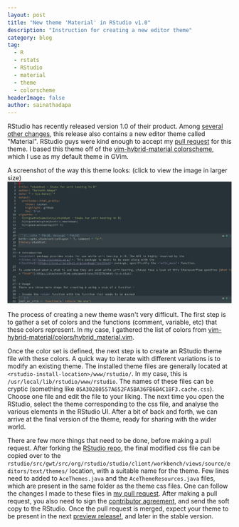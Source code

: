 ```yaml
---
layout: post
title: "New theme 'Material' in RStudio v1.0"
description: "Instruction for creating a new editor theme"
category: blog
tag:
  - R
  - rstats
  - RStudio
  - material
  - theme
  - colorscheme
headerImage: false
author: sainathadapa
---
```


RStudio has recently released version 1.0 of their product. Among [several other changes](https://blog.rstudio.org/2016/11/01/announcing-rstudio-v1-0/), this release also contains a new editor theme called "Material". RStudio guys were kind enough to accept my [pull request](https://github.com/rstudio/rstudio/pull/748) for this theme. I based this theme off of the [vim-hybrid-material colorscheme](https://github.com/kristijanhusak/vim-hybrid-material), which I use as my default theme in GVim.

A screenshot of the way this theme looks: (click to view the image in larger size)
<a href="/images/screenshot-material-theme.png" target="_blank"><img src="/images/screenshot-material-theme.png" alt="image"></a>

The process of creating a new theme wasn't very difficult. The first step is to gather a set of colors and the functions (comment, variable, etc) that these colors represent. In my case, I gathered the list of colors from [vim-hybrid-material/colors/hybrid_material.vim](https://github.com/kristijanhusak/vim-hybrid-material/blob/master/colors/hybrid_material.vim).

 Once the color set is defined, the next step is to create an RStudio theme file with these colors. A quick way to iterate with different variations is to modify an existing theme. The installed theme files are generally located at `<rstudio-install-location>/www/rstudio/`. In my case, this is `/usr/local/lib/rstudio/www/rstudio`. The names of these files can be cryptic (something like `05A30280557A652FA5BA36FB6B4C18F3.cache.css`). Choose one file and edit the file to your liking. The next time you open the RStudio, select the theme corresponding to the css file, and analyse the various elements in the RStudio UI. After a bit of back and forth, we can arrive at the final version of the theme, ready for sharing with the wider world.

 There are few more things that need to be done, before making a pull request. After forking the [RStudio repo](https://github.com/rstudio/rstudio), the final modified css file can be copied over to the `rstudio/src/gwt/src/org/rstudio/studio/client/workbench/views/source/editors/text/themes/` location, with a suitable name for the theme. Few lines need to added to `AceThemes.java` and the `AceThemeResources.java` files, which are present in the same folder as the theme css files. One can follow the changes I made to these files in [my pull request](https://github.com/rstudio/rstudio/pull/748/files). After making a pull request, you also need to sign the [contributor agreement](https://github.com/rstudio/rstudio/blob/master/CONTRIBUTING.md), and send the soft copy to the RStudio. Once the pull request is merged, expect your theme to be present in the next [preview release!](https://www.rstudio.com/products/rstudio/download/preview/), and later in the stable version.
